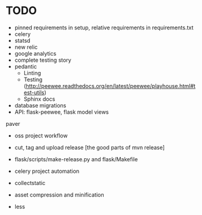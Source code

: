 # TODO

* pinned requirements in setup, relative requirements in requirements.txt
* celery
* statsd
* new relic
* google analytics
* complete testing story
* pedantic
  * Linting
  * Testing (http://peewee.readthedocs.org/en/latest/peewee/playhouse.html#test-utils)
  * Sphinx docs
* database migrations
* API: flask-peewee, flask model views

paver
- oss project workflow
- cut, tag and upload release [the good parts of mvn release]
- flask/scripts/make-release.py and flask/Makefile
- celery project automation

- collectstatic
- asset compression and minification
- less
